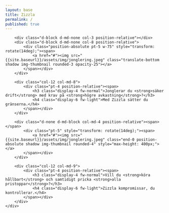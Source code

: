 ```yaml
---
layout: base
title: Zizzla
permalink: /
published: true
---
```


<div class="container-fluid px-3">
    <div class="row position-relative">

        <div class="d-block d-md-none col-3 position-relative"></div>
        <div class="d-block d-md-none col-8 position-relative">
            <div class="position-absolute pt-5 w-75" style="transform: rotate(14deg);"><span>
                <a href="#"><img src="{{site.baseurl}}/assets/img/jonglering.jpeg" class="translate-bottom shadow img-thumbnail rounded-3 opacity-25"></a>
            </span></div>
        </div>

        <div class="col-12 col-md-8">
            <div class="pt-4 position-relative"><span>
                <h3 class="display-4 fw-normal">Jonglerar du <strong>säker drift</strong> med krav på <strong>högre avkastning</strong>?</h3>
                <h4 class="display-6 fw-light">Med Zizzla sätter du gränserna.</h4>
            </span></div>
        </div>

        <div class="d-none d-md-block col-md-4 position-relative"><span></span>
            <div class="pt-5" style="transform: rotate(14deg);"><span>
                <a href="#"><img src="{{site.baseurl}}/assets/img/jonglering.jpeg" class="end-0 position-absolute shadow img-thumbnail rounded-4" style="max-height: 400px;"></a>
            </span></div>
        </div>
        
        <div class="col-12 col-md-9">
            <div class="pt-4 position-relative"><span>
                <h3 class="display-4 fw-normal">Vill du <strong>köra hållbart</strong> och samtidigt pricka <strong>alla pristoppar</strong>?</h3>
                <h4 class="display-6 fw-light">Zizzla kompromissar, du kontrollerar.</h4>
            </span></div>
        </div>
    </div>
</div>


